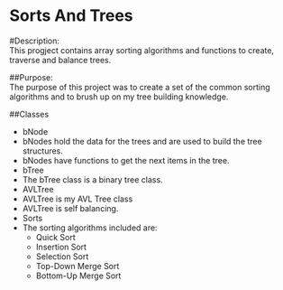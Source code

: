 Sorts And Trees
================

#Description:  
This progject contains array sorting algorithms and functions to create, traverse and balance trees.

##Purpose:  
The purpose of this project was to create a set of the common sorting algorithms and to brush up on my tree building knowledge.

##Classes  
 *  bNode  
  * bNodes hold the data for the trees and are used to build the tree structures.
  * bNodes have functions to get the next items in the tree.  
 * bTree 
  * The bTree class is a binary tree class.  
 * AVLTree 
  *  AVLTree is my AVL Tree class
  *  AVLTree is self balancing.  
 * Sorts 
  * The sorting algorithms included are:  
    * Quick Sort
    * Insertion Sort
    * Selection Sort
    * Top-Down Merge Sort
    * Bottom-Up Merge Sort
